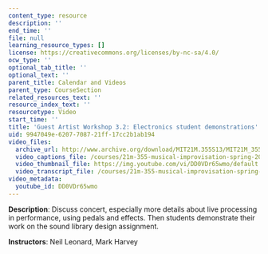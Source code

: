```yaml
---
content_type: resource
description: ''
end_time: ''
file: null
learning_resource_types: []
license: https://creativecommons.org/licenses/by-nc-sa/4.0/
ocw_type: ''
optional_tab_title: ''
optional_text: ''
parent_title: Calendar and Videos
parent_type: CourseSection
related_resources_text: ''
resource_index_text: ''
resourcetype: Video
start_time: ''
title: 'Guest Artist Workshop 3.2: Electronics student demonstrations'
uid: 9947049e-6207-7087-21ff-17cc2b1ab194
video_files:
  archive_url: http://www.archive.org/download/MIT21M.355S13/MIT21M_355S13_guest_artist_workshop_3-2_300k.mp4
  video_captions_file: /courses/21m-355-musical-improvisation-spring-2013/2a2b653a346e57dfb36d7207f936ce72_DD0VDr65wmo.vtt
  video_thumbnail_file: https://img.youtube.com/vi/DD0VDr65wmo/default.jpg
  video_transcript_file: /courses/21m-355-musical-improvisation-spring-2013/492f7b044b65e788f2d10692ce1841b0_DD0VDr65wmo.pdf
video_metadata:
  youtube_id: DD0VDr65wmo
---
```


**Description**: Discuss concert, especially more details about live processing in performance, using pedals and effects. Then students demonstrate their work on the sound library design assignment.

**Instructors**: Neil Leonard, Mark Harvey

